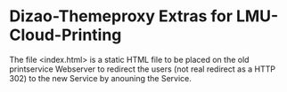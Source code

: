 # Dizao-Themeproxy Extras for LMU-Cloud-Printing

The file <index.html> is a static HTML file to be placed on the old printservice Webserver to redirect the users (not real redirect as a HTTP 302) to the new Service by anouning the Service.
